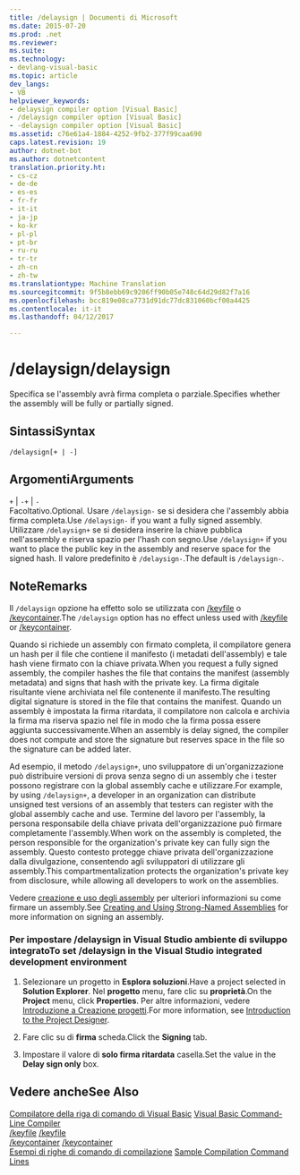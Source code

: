 ```yaml
---
title: /delaysign | Documenti di Microsoft
ms.date: 2015-07-20
ms.prod: .net
ms.reviewer: 
ms.suite: 
ms.technology:
- devlang-visual-basic
ms.topic: article
dev_langs:
- VB
helpviewer_keywords:
- delaysign compiler option [Visual Basic]
- /delaysign compiler option [Visual Basic]
- -delaysign compiler option [Visual Basic]
ms.assetid: c76e61a4-1884-4252-9fb2-377f99caa690
caps.latest.revision: 19
author: dotnet-bot
ms.author: dotnetcontent
translation.priority.ht:
- cs-cz
- de-de
- es-es
- fr-fr
- it-it
- ja-jp
- ko-kr
- pl-pl
- pt-br
- ru-ru
- tr-tr
- zh-cn
- zh-tw
ms.translationtype: Machine Translation
ms.sourcegitcommit: 9f5b8ebb69c9206ff90b05e748c64d29d82f7a16
ms.openlocfilehash: bcc819e08ca7731d91dc77dc831060bcf00a4425
ms.contentlocale: it-it
ms.lasthandoff: 04/12/2017

---
```

# <a name="delaysign"></a><span data-ttu-id="2179c-102">/delaysign</span><span class="sxs-lookup"><span data-stu-id="2179c-102">/delaysign</span></span>
<span data-ttu-id="2179c-103">Specifica se l'assembly avrà firma completa o parziale.</span><span class="sxs-lookup"><span data-stu-id="2179c-103">Specifies whether the assembly will be fully or partially signed.</span></span>  
  
## <a name="syntax"></a><span data-ttu-id="2179c-104">Sintassi</span><span class="sxs-lookup"><span data-stu-id="2179c-104">Syntax</span></span>  
  
```  
/delaysign[+ | -]  
```  
  
## <a name="arguments"></a><span data-ttu-id="2179c-105">Argomenti</span><span class="sxs-lookup"><span data-stu-id="2179c-105">Arguments</span></span>  
 <span data-ttu-id="2179c-106">`+` &#124; `-`</span><span class="sxs-lookup"><span data-stu-id="2179c-106">`+` &#124; `-`</span></span>  
 <span data-ttu-id="2179c-107">Facoltativo.</span><span class="sxs-lookup"><span data-stu-id="2179c-107">Optional.</span></span> <span data-ttu-id="2179c-108">Usare `/delaysign-` se si desidera che l'assembly abbia firma completa.</span><span class="sxs-lookup"><span data-stu-id="2179c-108">Use `/delaysign-` if you want a fully signed assembly.</span></span> <span data-ttu-id="2179c-109">Utilizzare `/delaysign+` se si desidera inserire la chiave pubblica nell'assembly e riserva spazio per l'hash con segno.</span><span class="sxs-lookup"><span data-stu-id="2179c-109">Use `/delaysign+` if you want to place the public key in the assembly and reserve space for the signed hash.</span></span> <span data-ttu-id="2179c-110">Il valore predefinito è `/delaysign-`.</span><span class="sxs-lookup"><span data-stu-id="2179c-110">The default is `/delaysign-`.</span></span>  
  
## <a name="remarks"></a><span data-ttu-id="2179c-111">Note</span><span class="sxs-lookup"><span data-stu-id="2179c-111">Remarks</span></span>  
 <span data-ttu-id="2179c-112">Il `/delaysign` opzione ha effetto solo se utilizzata con [/keyfile](../../../visual-basic/reference/command-line-compiler/keyfile.md) o [/keycontainer](../../../visual-basic/reference/command-line-compiler/keycontainer.md).</span><span class="sxs-lookup"><span data-stu-id="2179c-112">The `/delaysign` option has no effect unless used with [/keyfile](../../../visual-basic/reference/command-line-compiler/keyfile.md) or [/keycontainer](../../../visual-basic/reference/command-line-compiler/keycontainer.md).</span></span>  
  
 <span data-ttu-id="2179c-113">Quando si richiede un assembly con firmato completa, il compilatore genera un hash per il file che contiene il manifesto (i metadati dell'assembly) e tale hash viene firmato con la chiave privata.</span><span class="sxs-lookup"><span data-stu-id="2179c-113">When you request a fully signed assembly, the compiler hashes the file that contains the manifest (assembly metadata) and signs that hash with the private key.</span></span> <span data-ttu-id="2179c-114">La firma digitale risultante viene archiviata nel file contenente il manifesto.</span><span class="sxs-lookup"><span data-stu-id="2179c-114">The resulting digital signature is stored in the file that contains the manifest.</span></span> <span data-ttu-id="2179c-115">Quando un assembly è impostata la firma ritardata, il compilatore non calcola e archivia la firma ma riserva spazio nel file in modo che la firma possa essere aggiunta successivamente.</span><span class="sxs-lookup"><span data-stu-id="2179c-115">When an assembly is delay signed, the compiler does not compute and store the signature but reserves space in the file so the signature can be added later.</span></span>  
  
 <span data-ttu-id="2179c-116">Ad esempio, il metodo `/delaysign+`, uno sviluppatore di un'organizzazione può distribuire versioni di prova senza segno di un assembly che i tester possono registrare con la global assembly cache e utilizzare.</span><span class="sxs-lookup"><span data-stu-id="2179c-116">For example, by using `/delaysign+`, a developer in an organization can distribute unsigned test versions of an assembly that testers can register with the global assembly cache and use.</span></span> <span data-ttu-id="2179c-117">Termine del lavoro per l'assembly, la persona responsabile della chiave privata dell'organizzazione può firmare completamente l'assembly.</span><span class="sxs-lookup"><span data-stu-id="2179c-117">When work on the assembly is completed, the person responsible for the organization's private key can fully sign the assembly.</span></span> <span data-ttu-id="2179c-118">Questo contesto protegge chiave privata dell'organizzazione dalla divulgazione, consentendo agli sviluppatori di utilizzare gli assembly.</span><span class="sxs-lookup"><span data-stu-id="2179c-118">This compartmentalization protects the organization's private key from disclosure, while allowing all developers to work on the assemblies.</span></span>  
  
 <span data-ttu-id="2179c-119">Vedere [creazione e uso degli assembly](https://msdn.microsoft.com/library/xwb8f617) per ulteriori informazioni su come firmare un assembly.</span><span class="sxs-lookup"><span data-stu-id="2179c-119">See [Creating and Using Strong-Named Assemblies](https://msdn.microsoft.com/library/xwb8f617) for more information on signing an assembly.</span></span>  
  
### <a name="to-set-delaysign-in-the-visual-studio-integrated-development-environment"></a><span data-ttu-id="2179c-120">Per impostare /delaysign in Visual Studio ambiente di sviluppo integrato</span><span class="sxs-lookup"><span data-stu-id="2179c-120">To set /delaysign in the Visual Studio integrated development environment</span></span>  
  
1.  <span data-ttu-id="2179c-121">Selezionare un progetto in **Esplora soluzioni**.</span><span class="sxs-lookup"><span data-stu-id="2179c-121">Have a project selected in **Solution Explorer**.</span></span> <span data-ttu-id="2179c-122">Nel **progetto** menu, fare clic su **proprietà**.</span><span class="sxs-lookup"><span data-stu-id="2179c-122">On the **Project** menu, click **Properties**.</span></span> <span data-ttu-id="2179c-123">Per altre informazioni, vedere [Introduzione a Creazione progetti](http://msdn.microsoft.com/en-us/898dd854-c98d-430c-ba1b-a913ce3c73d7).</span><span class="sxs-lookup"><span data-stu-id="2179c-123">For more information, see [Introduction to the Project Designer](http://msdn.microsoft.com/en-us/898dd854-c98d-430c-ba1b-a913ce3c73d7).</span></span>  
  
2.  <span data-ttu-id="2179c-124">Fare clic su di **firma** scheda.</span><span class="sxs-lookup"><span data-stu-id="2179c-124">Click the **Signing** tab.</span></span>  
  
3.  <span data-ttu-id="2179c-125">Impostare il valore di **solo firma ritardata** casella.</span><span class="sxs-lookup"><span data-stu-id="2179c-125">Set the value in the **Delay sign only** box.</span></span>  
  
## <a name="see-also"></a><span data-ttu-id="2179c-126">Vedere anche</span><span class="sxs-lookup"><span data-stu-id="2179c-126">See Also</span></span>  
 <span data-ttu-id="2179c-127">[Compilatore della riga di comando di Visual Basic](../../../visual-basic/reference/command-line-compiler/index.md) </span><span class="sxs-lookup"><span data-stu-id="2179c-127">[Visual Basic Command-Line Compiler](../../../visual-basic/reference/command-line-compiler/index.md) </span></span>  
<span data-ttu-id="2179c-128"> [/keyfile](../../../visual-basic/reference/command-line-compiler/keyfile.md) </span><span class="sxs-lookup"><span data-stu-id="2179c-128"> [/keyfile](../../../visual-basic/reference/command-line-compiler/keyfile.md) </span></span>  
<span data-ttu-id="2179c-129"> [/keycontainer](../../../visual-basic/reference/command-line-compiler/keycontainer.md) </span><span class="sxs-lookup"><span data-stu-id="2179c-129"> [/keycontainer](../../../visual-basic/reference/command-line-compiler/keycontainer.md) </span></span>  
<span data-ttu-id="2179c-130"> [Esempi di righe di comando di compilazione](../../../visual-basic/reference/command-line-compiler/sample-compilation-command-lines.md)</span><span class="sxs-lookup"><span data-stu-id="2179c-130"> [Sample Compilation Command Lines](../../../visual-basic/reference/command-line-compiler/sample-compilation-command-lines.md)</span></span>
